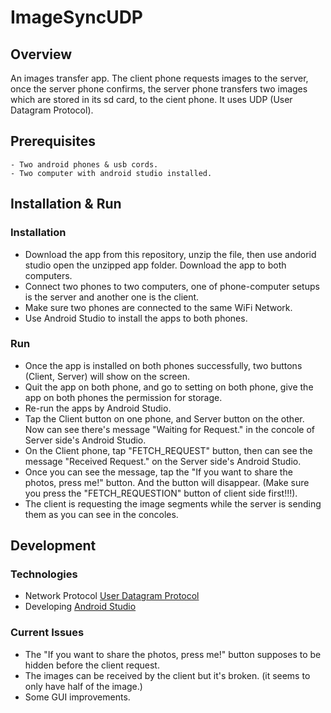 # ImageSyncUDP

## Overview
An images transfer app. The client phone requests images to the server, once the server phone confirms, the server phone transfers two images which are stored in its sd card, to the cient phone. It uses UDP (User Datagram Protocol).

## Prerequisites
    - Two android phones & usb cords.
    - Two computer with android studio installed.

## Installation & Run

### Installation
  - Download the app from this repository, unzip the file, then use andorid studio open the unzipped app folder. Download the app to both computers.
  - Connect two phones to two computers, one of phone-computer setups is the server and another one is the client.
  - Make sure two phones are connected to the same WiFi Network.
  - Use Android Studio to install the apps to both phones.
  
### Run
  - Once the app is installed on both phones successfully, two buttons (Client, Server) will show on the screen.
  - Quit the app on both phone, and go to setting on both phone, give the app on both phones the permission for storage.
  - Re-run the apps by Android Studio.
  - Tap the Client button on one phone, and Server button on the other. Now can see there's message "Waiting for Request." in the concole of Server side's Android Studio.
  - On the Client phone, tap "FETCH_REQUEST" button, then can see the message "Received Request." on the Server side's Android Studio.
  - Once you can see the message, tap the "If you want to share the photos, press me!" button. And the button will disappear. (Make sure you press the "FETCH_REQUESTION" button of client side first!!!).
  - The client is requesting the image segments while the server is sending them as you can see in the concoles.
  
  ## Development
  
  ### Technologies
   - Network Protocol [User Datagram Protocol](https://en.wikipedia.org/wiki/User_Datagram_Protocol)
   - Developing [Android Studio](https://developer.android.com/studio)
    
  ### Current Issues
   - The "If you want to share the photos, press me!" button supposes to be hidden before the client request.
   - The images can be received by the client but it's broken. (it seems to only have half of the image.)
   - Some GUI improvements.
  
  
  
